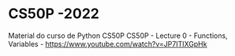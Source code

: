# CS50P -2022
Material do curso de Python CS50P
CS50P - Lecture 0 - Functions, Variables - https://www.youtube.com/watch?v=JP7ITIXGpHk
